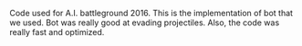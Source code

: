 Code used for A.I. battleground 2016.
This is the implementation of bot that we used. Bot was really good at evading projectiles. 
Also, the code was really fast and optimized.
